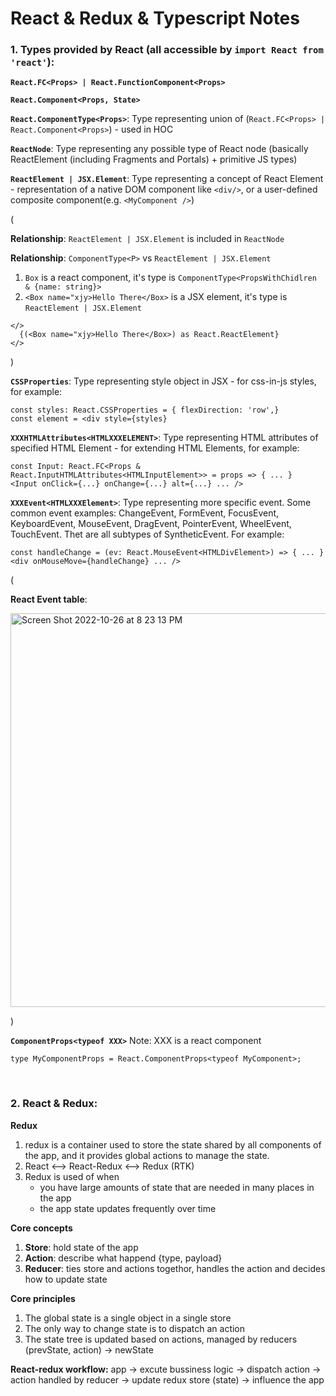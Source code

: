 # React & Redux & Typescript Notes

### 1. Types provided by React (all accessible by `import React from 'react'`):

**`React.FC<Props> | React.FunctionComponent<Props>`**

**`React.Component<Props, State>`**

**`React.ComponentType<Props>`**: Type representing union of (`React.FC<Props> | React.Component<Props>`) - used in HOC

**`ReactNode`**: Type representing any possible type of React node (basically ReactElement (including Fragments and Portals) + primitive JS types)

**`ReactElement | JSX.Element`**: Type representing a concept of React Element - representation of a native DOM component like `<div/>`, or a user-defined composite component(e.g. `<MyComponent />`)

(

**Relationship**: `ReactElement | JSX.Element` is included in `ReactNode`

**Relationship**: `ComponentType<P>` vs `ReactElement | JSX.Element`

1. `Box` is a react component, it's type is `ComponentType<PropsWithChidlren & {name: string}>`
2. `<Box name="xjy>Hello There</Box>` is a JSX element, it's type is `ReactElement | JSX.Element`

```
</>
  {(<Box name="xjy>Hello There</Box>) as React.ReactElement}
</>
```

)

**`CSSProperties`**: Type representing style object in JSX - for css-in-js styles, for example:

```
const styles: React.CSSProperties = { flexDirection: 'row',}
const element = <div style={styles}
```

**`XXXHTMLAttributes<HTMLXXXELEMENT>`**: Type representing HTML attributes of specified HTML Element - for extending HTML Elements, for example:

```
const Input: React.FC<Props & React.InputHTMLAttributes<HTMLInputElement>> = props => { ... }
<Input onClick={...} onChange={...} alt={...} ... />
```

**`XXXEvent<HTMLXXXElement>`**: Type representing more specific event. Some common event examples: ChangeEvent, FormEvent, FocusEvent, KeyboardEvent, MouseEvent, DragEvent, PointerEvent, WheelEvent, TouchEvent. Thet are all subtypes of SyntheticEvent. For example:

```
const handleChange = (ev: React.MouseEvent<HTMLDivElement>) => { ... }
<div onMouseMove={handleChange} ... />
```

(

**React Event table**:

<img width="630" alt="Screen Shot 2022-10-26 at 8 23 13 PM" src="https://user-images.githubusercontent.com/46456200/198162808-a84807d9-d091-4ba9-8263-55e45d56d72c.png">

)

**`ComponentProps<typeof XXX>`** Note: XXX is a react component

```
type MyComponentProps = React.ComponentProps<typeof MyComponent>;
```

<br/>

### 2. React & Redux:

**Redux**

1. redux is a container used to store the state shared by all components
   of the app, and it provides global actions to manage the state.
2. React <--> React-Redux <--> Redux (RTK)
3. Redux is used of when
   - you have large amounts of state that are needed in many places in the app
   - the app state updates frequently over time

**Core concepts**

1. **Store**: hold state of the app
2. **Action**: describe what happend {type, payload}
3. **Reducer**: ties store and actions togethor, handles the action and decides how to update state

**Core principles**

1. The global state is a single object in a single store
2. The only way to change state is to dispatch an action
3. The state tree is updated based on actions, managed by reducers (prevState, action) -> newState

**React-redux workflow:**
app -> excute bussiness logic -> dispatch action ->
action handled by reducer -> update redux store (state) -> influence the app

